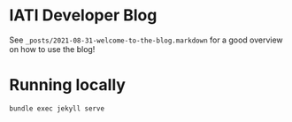 # IATI Developer Blog

See `_posts/2021-08-31-welcome-to-the-blog.markdown` for a good overview on how to use the blog!

# Running locally

`bundle exec jekyll serve`